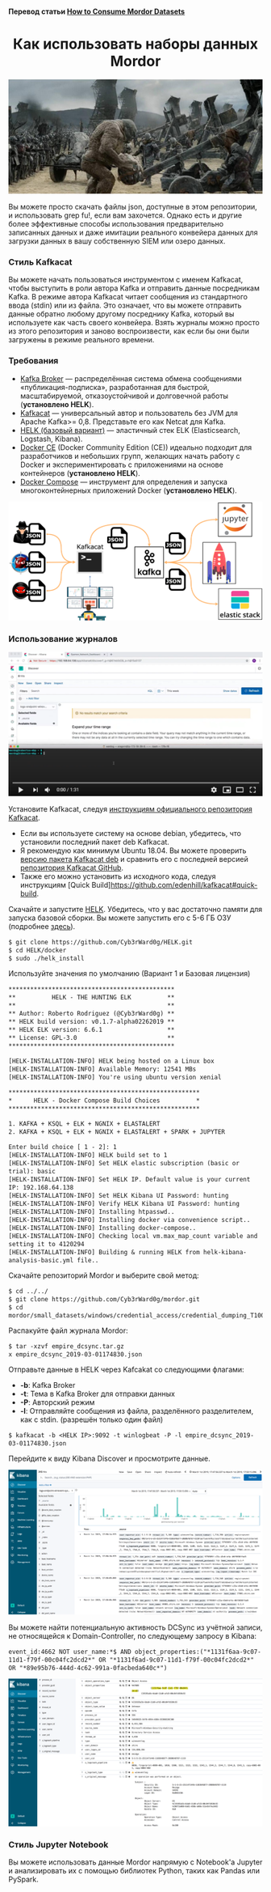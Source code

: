 #### Перевод статьи [How to Consume Mordor Datasets](https://mordordatasets.com/import_mordor.html)
<h1 align="center"> Как использовать наборы данных Mordor</h1>

![1](https://github.com/l1c3t/RuInfoSec/blob/master/%D0%BF%D0%B5%D1%80%D0%B5%D0%B2%D0%BE%D0%B4%D1%8B/Mordor/The%20Mordor%20Project/Pictures/%D0%92%D0%B2%D0%B5%D0%B4%D0%B5%D0%BD%D0%B8%D0%B5%20Mordor/catapult-main-image.png)

Вы можете просто скачать файлы json, доступные в этом репозитории, и использовать grep fu!, если вам захочется. Однако есть и другие более эффективные способы использования предварительно записанных данных и даже имитации реального конвейера данных для загрузки данных в вашу собственную SIEM или озеро данных.

### Стиль Kafkacat 

Вы можете начать пользоваться инструментом с именем Kafkacat, чтобы выступить в роли автора Kafka и отправить данные посредникам Kafka. В режиме автора Kafkacat читает сообщения из стандартного ввода (stdin) или из файла. Это означает, что вы можете отправить данные обратно любому другому посреднику Kafka, который вы используете как часть своего конвейера. Взять журналы можно просто из этого репозитория и заново воспроизвести, как если бы они были загружены в режиме реального времени.

### Требования

- [Kafka Broker](http://kafka.apache.org/) — распределённая система обмена сообщениями «публикация-подписка», разработанная для быстрой, масштабируемой, отказоустойчивой и долговечной работы (**установлено HELK**).
- [Kafkacat](https://github.com/edenhill/kafkacat) — универсальный автор и пользователь без JVM для Apache Kafka>= 0,8. Представьте его как Netcat для Kafka.
- [HELK (базовый вариант)](https://www.elastic.co/what-is/elk-stack) — эластичный стек ELK (Elasticsearch, Logstash, Kibana).
- [Docker CE](https://docs.docker.com/get-docker/) (Docker Community Edition (CE)) идеально подходит для разработчиков и небольших групп, желающих начать работу с Docker и экспериментировать с приложениями на основе контейнеров (**установлено HELK**).
- [Docker Compose](https://docs.docker.com/compose/) — инструмент для определения и запуска многоконтейнерных приложений Docker (**установлено HELK**).

![2](https://github.com/l1c3t/RuInfoSec/blob/master/%D0%BF%D0%B5%D1%80%D0%B5%D0%B2%D0%BE%D0%B4%D1%8B/Mordor/The%20Mordor%20Project/Pictures/%D0%92%D0%B2%D0%B5%D0%B4%D0%B5%D0%BD%D0%B8%D0%B5%20Mordor/kafka-kafkacat.png)

### Использование журналов
[![Watch the video](https://github.com/l1c3t/RuInfoSec/blob/master/%D0%BF%D0%B5%D1%80%D0%B5%D0%B2%D0%BE%D0%B4%D1%8B/Mordor/The%20Mordor%20Project/Pictures/%D0%92%D0%B2%D0%B5%D0%B4%D0%B5%D0%BD%D0%B8%D0%B5%20Mordor/1.png)](https://youtu.be/ADGWxofSf4o)

Установите Kafkacat, следуя [инструкциям официального репозитория Kafkacat](https://github.com/edenhill/kafkacat#install).

- Если вы используете систему на основе debian, убедитесь, что  установили последний пакет deb Kafkacat.
- Я рекомендую как минимум Ubuntu 18.04. Вы можете проверить [версию пакета Kafkacat deb](https://packages.ubuntu.com/bionic/kafkacat) и сравнить его с последней версией [репозитория Kafkacat GitHub](https://github.com/edenhill/kafkacat/releases).
- Также его можно установить из исходного кода, следуя инструкциям [Quick Build]https://github.com/edenhill/kafkacat#quick-build.

Скачайте и запустите [HELK](https://github.com/Cyb3rWard0g/HELK). Убедитесь, что у вас достаточно памяти для запуска базовой сборки. Вы можете запустить его с 5-6 ГБ ОЗУ (подробнее [здесь](https://github.com/Cyb3rWard0g/HELK/wiki/Installation)).

```
$ git clone https://github.com/Cyb3rWard0g/HELK.git
$ cd HELK/docker
$ sudo ./helk_install
```

Используйте значения по умолчанию (Вариант 1 и Базовая лицензия)

```
**********************************************
**          HELK - THE HUNTING ELK          **
**                                          **
** Author: Roberto Rodriguez (@Cyb3rWard0g) **
** HELK build version: v0.1.7-alpha02262019 **
** HELK ELK version: 6.6.1                  **
** License: GPL-3.0                         **
**********************************************
```

```
[HELK-INSTALLATION-INFO] HELK being hosted on a Linux box
[HELK-INSTALLATION-INFO] Available Memory: 12541 MBs
[HELK-INSTALLATION-INFO] You're using ubuntu version xenial
```

```
*****************************************************
*      HELK - Docker Compose Build Choices          *
*****************************************************
```

```
1. KAFKA + KSQL + ELK + NGNIX + ELASTALERT
2. KAFKA + KSQL + ELK + NGNIX + ELASTALERT + SPARK + JUPYTER
```

```
Enter build choice [ 1 - 2]: 1
[HELK-INSTALLATION-INFO] HELK build set to 1
[HELK-INSTALLATION-INFO] Set HELK elastic subscription (basic or trial): basic
[HELK-INSTALLATION-INFO] Set HELK IP. Default value is your current IP: 192.168.64.138
[HELK-INSTALLATION-INFO] Set HELK Kibana UI Password: hunting
[HELK-INSTALLATION-INFO] Verify HELK Kibana UI Password: hunting
[HELK-INSTALLATION-INFO] Installing htpasswd..
[HELK-INSTALLATION-INFO] Installing docker via convenience script..
[HELK-INSTALLATION-INFO] Installing docker-compose..
[HELK-INSTALLATION-INFO] Checking local vm.max_map_count variable and setting it to 4120294
[HELK-INSTALLATION-INFO] Building & running HELK from helk-kibana-analysis-basic.yml file..
```
Скачайте репозиторий Mordor и выберите свой метод:
```
$ cd ../../
$ git clone https://github.com/Cyb3rWard0g/mordor.git
$ cd mordor/small_datasets/windows/credential_access/credential_dumping_T1003/credentials_from_ad/
```

Распакуйте файл журнала Mordor:
```
$ tar -xzvf empire_dcsync.tar.gz
x empire_dcsync_2019-03-01174830.json
```

Отправьте данные в HELK через Kafcakat со следующими флагами:
- **-b**: Kafka Broker
- **-t**: Тема в Kafka Broker для отправки данных
- **-P**: Авторский режим
- **-l**: Отправляйте сообщения из файла, разделённого разделителем, как с stdin. (разрешён только один файл)

```
$ kafkacat -b <HELK IP>:9092 -t winlogbeat -P -l empire_dcsync_2019-03-01174830.json
```

Перейдите к виду Kibana Discover и просмотрите данные.

![3](https://github.com/l1c3t/RuInfoSec/blob/master/%D0%BF%D0%B5%D1%80%D0%B5%D0%B2%D0%BE%D0%B4%D1%8B/Mordor/The%20Mordor%20Project/Pictures/%D0%92%D0%B2%D0%B5%D0%B4%D0%B5%D0%BD%D0%B8%D0%B5%20Mordor/mordor-dcsync-logs.png)

Вы можете найти потенциальную активность DCSync из учётной записи, не относящейся к Domain-Controller, по следующему запросу в Kibana:

```
event_id:4662 NOT user_name:*$ AND object_properties:("*1131f6aa-9c07-11d1-f79f-00c04fc2dcd2*" OR "*1131f6ad-9c07-11d1-f79f-00c04fc2dcd2*" OR "*89e95b76-444d-4c62-991a-0facbeda640c*")
```

![4](https://github.com/l1c3t/RuInfoSec/blob/master/%D0%BF%D0%B5%D1%80%D0%B5%D0%B2%D0%BE%D0%B4%D1%8B/Mordor/The%20Mordor%20Project/Pictures/%D0%92%D0%B2%D0%B5%D0%B4%D0%B5%D0%BD%D0%B8%D0%B5%20Mordor/mordor-dcsync-found.png)

### Стиль Jupyter Notebook
Вы можете использовать данные Mordor напрямую с Notebook'а Jupyter и анализировать их с помощью библиотек Python, таких как Pandas или PySpark.
